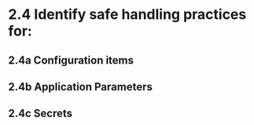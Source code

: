 # 2.4 Identify safe handling practices for:

## 2.4a Configuration items



## 2.4b Application Parameters



## 2.4c Secrets
